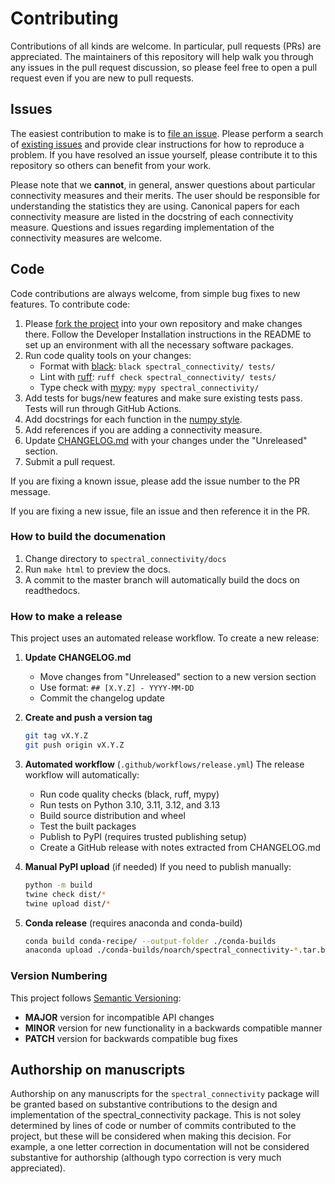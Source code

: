 # Contributing

Contributions of all kinds are welcome. In particular, pull requests (PRs) are appreciated. The maintainers of this repository will help walk you through any issues in the pull request discussion, so please feel free to open a pull request even if you are new to pull requests.

## Issues

The easiest contribution to make is to [file an issue](https://github.com/Eden-Kramer-Lab/spectral_connectivity/issues). Please perform a search of [existing issues](https://github.com/Eden-Kramer-Lab/spectral_connectivity/issues?q=is%3Aissue) and provide clear instructions for how to reproduce a problem. If you have resolved an issue yourself, please contribute it to this repository so others can benefit from your work.

Please note that we **cannot**, in general, answer questions about particular connectivity measures and their merits. The user should be responsible for understanding the statistics they are using. Canonical papers for each connectivity measure are listed in the docstring of each connectivity measure. Questions and issues regarding implementation of the connectivity measures are welcome.

## Code

Code contributions are always welcome, from simple bug fixes to new features. To contribute code:

1. Please [fork the project](https://github.com/Eden-Kramer-Lab/spectral_connectivity/fork) into your own repository and make changes there. Follow the Developer Installation instructions in the README to set up an environment with all the necessary software packages.
2. Run code quality tools on your changes:
   - Format with [black](https://github.com/psf/black): `black spectral_connectivity/ tests/`
   - Lint with [ruff](https://github.com/astral-sh/ruff): `ruff check spectral_connectivity/ tests/`
   - Type check with [mypy](https://mypy.readthedocs.io/): `mypy spectral_connectivity/`
3. Add tests for bugs/new features and make sure existing tests pass. Tests will run through GitHub Actions.
4. Add docstrings for each function in the [numpy style](https://numpydoc.readthedocs.io/en/latest/format.html).
5. Add references if you are adding a connectivity measure.
6. Update [CHANGELOG.md](CHANGELOG.md) with your changes under the "Unreleased" section.
7. Submit a pull request.

If you are fixing a known issue, please add the issue number to the PR message.

If you are fixing a new issue, file an issue and then reference it in the PR.

### How to build the documenation

1. Change directory to `spectral_connectivity/docs`
2. Run `make html` to preview the docs.
3. A commit to the master branch will automatically build the docs on readthedocs.

### How to make a release

This project uses an automated release workflow. To create a new release:

1. **Update CHANGELOG.md**
   - Move changes from "Unreleased" section to a new version section
   - Use format: `## [X.Y.Z] - YYYY-MM-DD`
   - Commit the changelog update

2. **Create and push a version tag**
   ```bash
   git tag vX.Y.Z
   git push origin vX.Y.Z
   ```

3. **Automated workflow** (`.github/workflows/release.yml`)
   The release workflow will automatically:
   - Run code quality checks (black, ruff, mypy)
   - Run tests on Python 3.10, 3.11, 3.12, and 3.13
   - Build source distribution and wheel
   - Test the built packages
   - Publish to PyPI (requires trusted publishing setup)
   - Create a GitHub release with notes extracted from CHANGELOG.md

4. **Manual PyPI upload** (if needed)
   If you need to publish manually:
   ```bash
   python -m build
   twine check dist/*
   twine upload dist/*
   ```

5. **Conda release** (requires anaconda and conda-build)
   ```bash
   conda build conda-recipe/ --output-folder ./conda-builds
   anaconda upload ./conda-builds/noarch/spectral_connectivity-*.tar.bz2
   ```

### Version Numbering

This project follows [Semantic Versioning](https://semver.org/):
- **MAJOR** version for incompatible API changes
- **MINOR** version for new functionality in a backwards compatible manner
- **PATCH** version for backwards compatible bug fixes

## Authorship on manuscripts

Authorship on any manuscripts for the `spectral_connectivity` package will be granted based on substantive contributions to the design and implementation of the spectral_connectivity package. This is not soley determined by lines of code or number of commits contributed to the project, but these will be considered when making this decision. For example, a one letter correction in documentation will not be considered substantive for authorship (although typo correction is very much appreciated).

